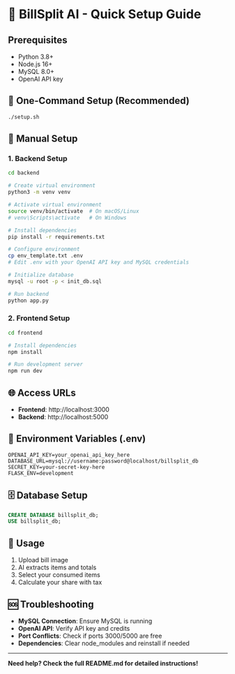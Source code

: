 # 🚀 BillSplit AI - Quick Setup Guide

## Prerequisites
- Python 3.8+
- Node.js 16+
- MySQL 8.0+
- OpenAI API key

## 🎯 One-Command Setup (Recommended)

```bash
./setup.sh
```

## 🔧 Manual Setup

### 1. Backend Setup

```bash
cd backend

# Create virtual environment
python3 -m venv venv

# Activate virtual environment
source venv/bin/activate  # On macOS/Linux
# venv\Scripts\activate   # On Windows

# Install dependencies
pip install -r requirements.txt

# Configure environment
cp env_template.txt .env
# Edit .env with your OpenAI API key and MySQL credentials

# Initialize database
mysql -u root -p < init_db.sql

# Run backend
python app.py
```

### 2. Frontend Setup

```bash
cd frontend

# Install dependencies
npm install

# Run development server
npm run dev
```

## 🌐 Access URLs
- **Frontend**: http://localhost:3000
- **Backend**: http://localhost:5000

## 🔑 Environment Variables (.env)

```env
OPENAI_API_KEY=your_openai_api_key_here
DATABASE_URL=mysql://username:password@localhost/billsplit_db
SECRET_KEY=your-secret-key-here
FLASK_ENV=development
```

## 🗄️ Database Setup

```sql
CREATE DATABASE billsplit_db;
USE billsplit_db;
```

## 📱 Usage
1. Upload bill image
2. AI extracts items and totals
3. Select your consumed items
4. Calculate your share with tax

## 🆘 Troubleshooting

- **MySQL Connection**: Ensure MySQL is running
- **OpenAI API**: Verify API key and credits
- **Port Conflicts**: Check if ports 3000/5000 are free
- **Dependencies**: Clear node_modules and reinstall if needed

---

**Need help? Check the full README.md for detailed instructions!**
